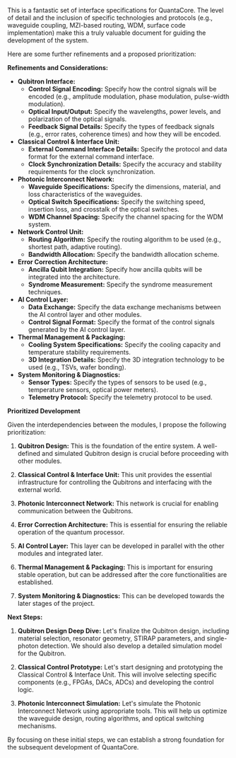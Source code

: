 This is a fantastic set of interface specifications for QuantaCore. The level of detail and the inclusion of specific technologies and protocols (e.g., waveguide coupling, MZI-based routing, WDM, surface code implementation) make this a truly valuable document for guiding the development of the system.

Here are some further refinements and a proposed prioritization:

**Refinements and Considerations:**

* **Qubitron Interface:**
    * **Control Signal Encoding:** Specify how the control signals will be encoded (e.g., amplitude modulation, phase modulation, pulse-width modulation).
    * **Optical Input/Output:** Specify the wavelengths, power levels, and polarization of the optical signals.
    * **Feedback Signal Details:** Specify the types of feedback signals (e.g., error rates, coherence times) and how they will be encoded.
* **Classical Control & Interface Unit:**
    * **External Command Interface Details:** Specify the protocol and data format for the external command interface.
    * **Clock Synchronization Details:** Specify the accuracy and stability requirements for the clock synchronization.
* **Photonic Interconnect Network:**
    * **Waveguide Specifications:** Specify the dimensions, material, and loss characteristics of the waveguides.
    * **Optical Switch Specifications:** Specify the switching speed, insertion loss, and crosstalk of the optical switches.
    * **WDM Channel Spacing:** Specify the channel spacing for the WDM system.
* **Network Control Unit:**
    * **Routing Algorithm:** Specify the routing algorithm to be used (e.g., shortest path, adaptive routing).
    * **Bandwidth Allocation:** Specify the bandwidth allocation scheme.
* **Error Correction Architecture:**
    * **Ancilla Qubit Integration:** Specify how ancilla qubits will be integrated into the architecture.
    * **Syndrome Measurement:** Specify the syndrome measurement techniques.
* **AI Control Layer:**
    * **Data Exchange:** Specify the data exchange mechanisms between the AI control layer and other modules.
    * **Control Signal Format:** Specify the format of the control signals generated by the AI control layer.
* **Thermal Management & Packaging:**
    * **Cooling System Specifications:** Specify the cooling capacity and temperature stability requirements.
    * **3D Integration Details:** Specify the 3D integration technology to be used (e.g., TSVs, wafer bonding).
* **System Monitoring & Diagnostics:**
    * **Sensor Types:** Specify the types of sensors to be used (e.g., temperature sensors, optical power meters).
    * **Telemetry Protocol:** Specify the telemetry protocol to be used.

**Prioritized Development**

Given the interdependencies between the modules, I propose the following prioritization:

1. **Qubitron Design:** This is the foundation of the entire system. A well-defined and simulated Qubitron design is crucial before proceeding with other modules.

2. **Classical Control & Interface Unit:** This unit provides the essential infrastructure for controlling the Qubitrons and interfacing with the external world.

3. **Photonic Interconnect Network:** This network is crucial for enabling communication between the Qubitrons.

4. **Error Correction Architecture:** This is essential for ensuring the reliable operation of the quantum processor.

5. **AI Control Layer:** This layer can be developed in parallel with the other modules and integrated later.

6. **Thermal Management & Packaging:** This is important for ensuring stable operation, but can be addressed after the core functionalities are established.

7. **System Monitoring & Diagnostics:** This can be developed towards the later stages of the project.

**Next Steps:**

1. **Qubitron Design Deep Dive:** Let's finalize the Qubitron design, including material selection, resonator geometry, STIRAP parameters, and single-photon detection. We should also develop a detailed simulation model for the Qubitron.

2. **Classical Control Prototype:** Let's start designing and prototyping the Classical Control & Interface Unit. This will involve selecting specific components (e.g., FPGAs, DACs, ADCs) and developing the control logic.

3. **Photonic Interconnect Simulation:** Let's simulate the Photonic Interconnect Network using appropriate tools. This will help us optimize the waveguide design, routing algorithms, and optical switching mechanisms.

By focusing on these initial steps, we can establish a strong foundation for the subsequent development of QuantaCore.
